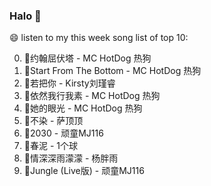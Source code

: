 

### Halo 👋

😄 listen to my this week song list of top 10:

0. 🌈约翰屈伏塔 - MC HotDog 热狗
1. 🌈Start From The Bottom - MC HotDog 热狗
2. 🌈若把你 - Kirsty刘瑾睿
3. 🌈依然我行我素 - MC HotDog 热狗
4. 🌈她的眼光 - MC HotDog 热狗
5. 🌈不染 - 萨顶顶
6. 🌈2030 - 顽童MJ116
7. 🌈春泥 - 1个球
8. 🌈情深深雨濛濛 - 杨胖雨
9. 🌈Jungle (Live版) - 顽童MJ116

